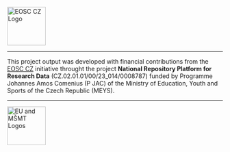 <p align="left">
  <img src="https://webcentrum.muni.cz/media/3831863/seda_eosc.png" alt="EOSC CZ Logo" height="90">
</p>

---
This project output was developed with financial contributions from the [EOSC CZ](https://www.eosc.cz/projekty/narodni-podpora-pro-eosc) initiative throught the project **National Repository Platform for Research Data** (CZ.02.01.01/00/23_014/0008787) funded by Programme Johannes Amos Comenius (P JAC) of the Ministry of Education, Youth and Sports of the Czech Republic (MEYS).

---

<p align="left">
  <img src="https://webcentrum.muni.cz/media/3832168/seda_eu-msmt_eng.png" alt="EU and MŠMT Logos" height="90">
</p>
